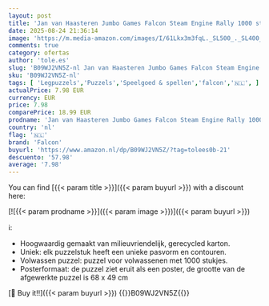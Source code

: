 ```yaml
---
layout: post
title: 'Jan van Haasteren Jumbo Games Falcon Steam Engine Rally 1000 stukjes - Puzzel voor Volwassenen'
date: 2025-08-24 21:36:14
image: 'https://m.media-amazon.com/images/I/61Lkx3m3fqL._SL500_._SL400_.jpg'
comments: true
category: ofertas
author: 'tole.es'
slug: 'B09WJ2VN5Z-nl Jan van Haasteren Jumbo Games Falcon Steam Engine Rally...'
sku: 'B09WJ2VN5Z-nl'
tags: [ 'Legpuzzels','Puzzels','Speelgoed & spellen','falcon','🇳🇱', ]
actualPrice: 7.98 EUR
currency: EUR
price: 7.98
comparePrice: 18.99 EUR
prodname: 'Jan van Haasteren Jumbo Games Falcon Steam Engine Rally 1000 stukjes - Puzzel voor Volwassenen'
country: 'nl'
flag: '🇳🇱'
brand: 'Falcon'
buyurl: 'https://www.amazon.nl/dp/B09WJ2VN5Z/?tag=tolees0b-21'
descuento: '57.98'
average: '7.98'
---
```


You can find [{{< param title >}}]({{< param buyurl >}}) with a discount here:

[![{{< param prodname >}}]({{< param image >}})]({{< param buyurl >}})

ℹ️:

- Hoogwaardig gemaakt van milieuvriendelijk, gerecycled karton.
- Uniek: elk puzzelstuk heeft een unieke pasvorm en contouren.
- Volwassen puzzel: puzzel voor volwassenen met 1000 stukjes.
- Posterformaat: de puzzel ziet eruit als een poster, de grootte van de afgewerkte puzzel is 68 x 49 cm

[🛒 Buy it!!]({{< param buyurl >}})
{{<world>}}B09WJ2VN5Z{{</world>}}
